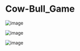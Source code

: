 # Cow-Bull_Game
![image](https://user-images.githubusercontent.com/73429092/149940617-ea43ce3e-ccdf-42d6-919c-2b4bdf268a9d.png)

![image](https://user-images.githubusercontent.com/73429092/149940240-7143d6ac-1c7a-4088-acb9-f3ebc5f9f934.png)

![image](https://user-images.githubusercontent.com/73429092/149940806-0cc23299-ad95-43c9-8860-6b84b7964f21.png)

